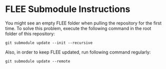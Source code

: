 # FLEE Submodule Instructions

You might see an empty FLEE folder when pulling the repository for the first time. To solve this problem, execute the following command in the root folder of this repository:

```git submodule update --init --recursive```

Also, in order to keep FLEE updated, run following command regularly:

```git submodule update --remote```
